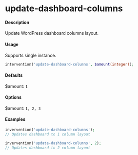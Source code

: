 # update-dashboard-columns

#### Description
Update WordPress dashboard columns layout.

#### Usage
Supports single instance.
```php
intervention('update-dashboard-columns', $amount(integer));
```

#### Defaults
$amount: `1`

#### Options
$amount: `1, 2, 3`

#### Examples
```php
invervention('update-dashboard-columns');
// Updates dashboard to 1 column layout

invervention('update-dashboard-columns', 2);
// Updates dashboard to 2 column layout
```
